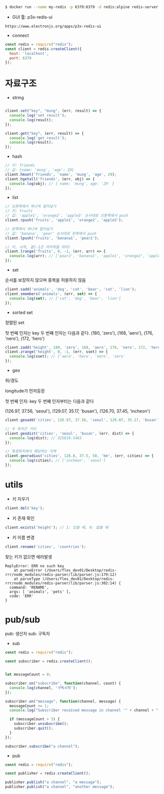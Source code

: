 ```sh
$ docker run --name my-redis -p 6379:6379 -d redis:alpine redis-server --appendonly yes
```

* GUI 툴: p3x-redis-ui

```
https://www.electronjs.org/apps/p3x-redis-ui
```

* connect

```js
const redis = require("redis");
const client = redis.createClient({
  host: 'localhost',
  port: 6379
});
```

# 자료구조

* string

```js

client.set("key", "mung", (err, result) => {
  console.log('set result');
  console.log(result);
});

client.get("key", (err, result) => {
  console.log('get result');
  console.log(result);
});
```

* hash

```js
// 키: friends
// 값: {name: 'mung', 'age': 29}
client.hmset('friends', 'name', 'mung', 'age', 29);
client.hgetall('friends', (err, obj) => {
  console.log(obj); // { name: 'mung', age: '29' }
});
```

* list

```js
// 오른쪽에서 하나씩 밀어넣기
// 키: fruits
// 값: 'apple1', 'orange2', 'apple3' 순서대로 오른쪽에서 push
client.rpush('fruits', 'apple1', 'orange2', 'apple3');

// 왼쪽에서 하나씩 밀어넣기
// 값: 'banana', 'pear' 순서대로 왼쪽에서 push
client.lpush('fruits', 'banana1', 'pear2');

// 키, 시작, 끝(-1은 마지막을 의미)
client.lrange('fruits', 0, -1, (err, arr) => {
  console.log(arr); // ['pear2', 'banana1', 'apple1', 'orange2', 'apple3']
});
```

* set

순서를 보장하지 않으며 중복을 허용하지 않음

```js
client.sadd('animals', 'dog', 'cat', 'bear', 'cat', 'lion');
client.smembers('animals', (err, set) => {
  console.log(set); // ['cat', 'dog', 'bear', 'lion']
});
```

* sorted set

정렬된 set 

첫 번째 인자는 key
두 번쨰 인자는 다음과 같다.
(180, 'zero'), (168, 'aero'), (176, 'nero'), (172, 'hero')

```js
client.zadd('height', 180, 'zero', 168, 'aero', 176, 'nero', 172, 'hero');
client.zrange('height', 0, -1, (err, sset) => {
  console.log(sset); // ['aero', 'hero', 'nero', 'zero'
});
```

* geo

위/경도

longitude가 먼저등장

첫 번째 인자: key
두 번쨰 인자부터는 다음과 같다

(126.97, 37.56, 'seoul'), (129.07, 35.17, 'busan'), (126.70, 37.45, 'incheon')

```js
client.geoadd('cities', 126.97, 37.56, 'seoul', 129.07, 35.17, 'busan', 126.70, 37.45, 'incheon');

// 두 위치간 거리
client.geodist('cities', 'seoul', 'busan', (err, dist) => {
  console.log(dist); // 325619.5465
});

// 특정위치에서 해당하는 지역
client.georadius('cities', 126.8, 37.5, 50, 'km', (err, cities) => {
  console.log(cities); // ['incheon', 'seoul']
});
```

# utils

* 키 지우기

```js
client.del('key');
```

* 키 존재 확인

```js
client.exists('height'); // 1: 있을 때, 0: 없을 때
```

* 키 이름 변경

```js
client.rename('cities', 'countries');
```

찾는 키가 없으면 에러발생

```
ReplyError: ERR no such key
    at parseError (/Users/fles_dev01/Desktop/redis-rrr/node_modules/redis-parser/lib/parser.js:179:12)
    at parseType (/Users/fles_dev01/Desktop/redis-rrr/node_modules/redis-parser/lib/parser.js:302:14) {
  command: 'RENAME',
  args: [ 'animals', 'pets' ],
  code: 'ERR'
}
```

# pub/sub

pub: 생산자
sub: 구독자

* sub

```js
const redis = require("redis");

const subscriber = redis.createClient();


let messageCount = 0;

subscriber.on("subscribe", function(channel, count) {
  console.log(channel, '구독시작');
});

subscriber.on("message", function(channel, message) {
  messageCount += 1;
  console.log("Subscriber received message in channel '" + channel + "': " + message);

  if (messageCount > 5) {
    subscriber.unsubscribe();
    subscriber.quit();
  }
});

subscriber.subscribe("a channel");
```

* pub

```js
const redis = require("redis");

const publisher = redis.createClient();

publisher.publish("a channel", "a message");
publisher.publish("a channel", "another message");
```

